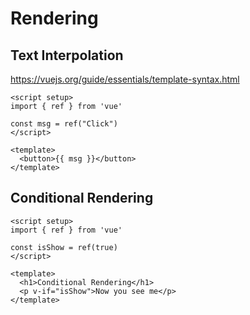 # Rendering

## Text Interpolation

https://vuejs.org/guide/essentials/template-syntax.html

```vue
<script setup>
import { ref } from 'vue'

const msg = ref("Click")
</script>

<template>
  <button>{{ msg }}</button>
</template>
```

## Conditional Rendering

```vue
<script setup>
import { ref } from 'vue'

const isShow = ref(true)
</script>

<template>
  <h1>Conditional Rendering</h1>
  <p v-if="isShow">Now you see me</p>
</template>
```
